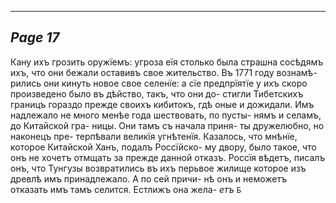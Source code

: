 

---
*Page 17*
---

Кану ихъ грозить оружїемъ: угроза еїя столько была страшна сосѣдямъ ихъ, что они бежали оставивъ свое жительство. Въ 1771 году вознамѣ- рились они кинуть новое свое селенїе: а сїе предпрїятїе у ихъ скоро произведено было въ дѣйство, такъ, что они до- стигли Тибетскихъ границъ гораздо прежде своихъ кибитокъ, гдѣ оные и дожидали. Имъ надлежало не много менѣе года шествовать, по пусты- нямъ и селамъ, до Китайской гра- ницы. Они тамъ съ начала приня- ты дружелюбно, но наконецъ пре- терпѣвали великїя угнѣтенїя.
Казалось, что мнѣнїе, которое Китайской Ханъ, подалъ Россїйско- му двору, было такое, что онъ не хочетъ отмщать за прежде данной отказъ. Россїя вѣдетъ, писалъ онъ, что Тунгузы возвратились въ ихъ перьвое жилище которое изъ древлѣ имъ принадлежало. А по сей причи- нѣ онъ и неможетъ отказать имъ тамъ селится. Естлижъ она жела-
*етъ*
`Б`